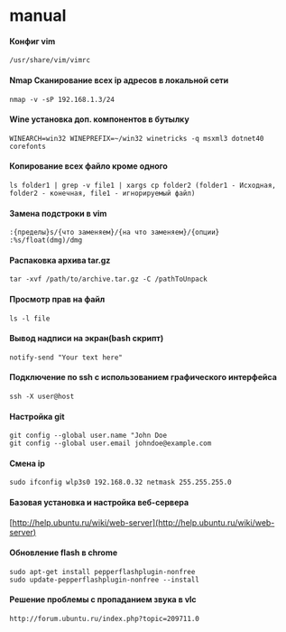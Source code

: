 # manual

#### Конфиг vim
`/usr/share/vim/vimrc`

#### Nmap Сканирование всех ip адресов в локальной сети
`nmap -v -sP 192.168.1.3/24`

#### Wine установка доп. компонентов в бутылку
`WINEARCH=win32 WINEPREFIX=~/win32 winetricks -q msxml3 dotnet40 corefonts`

#### Копирование всех файло кроме одного
`ls folder1 | grep -v file1 | xargs cp folder2 (folder1 - Исходная, folder2 - конечная, file1 - игнорируемый файл)`

#### Замена подстроки в vim
`:{пределы}s/{что заменяем}/{на что заменяем}/{опции}`
`:%s/float(dmg)/dmg`

#### Распаковка архива tar.gz
`tar -xvf /path/to/archive.tar.gz -C /pathToUnpack`

#### Просмотр прав на файл
`ls -l file`

#### Вывод надписи на экран(bash скрипт)
`notify-send "Your text here"`

#### Подключение по ssh с использованием графического интерфейса
`ssh -X user@host`

#### Настройка git
	git config --global user.name "John Doe
	git config --global user.email johndoe@example.com

#### Смена ip
`sudo ifconfig wlp3s0 192.168.0.32 netmask 255.255.255.0`

#### Базовая установка и настройка веб-сервера
[http://help.ubuntu.ru/wiki/web-server](http://help.ubuntu.ru/wiki/web-server)

#### Обновление flash в chrome
	sudo apt-get install pepperflashplugin-nonfree
	sudo update-pepperflashplugin-nonfree --install

#### Решение проблемы с пропаданием звука в vlc
`http://forum.ubuntu.ru/index.php?topic=209711.0`
